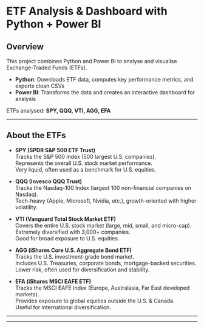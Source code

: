 # ETF Analysis & Dashboard with Python + Power BI  

##  Overview  
This project combines Python and Power BI to analyse and visualise Exchange-Traded Funds (ETFs).  

- **Python**: Downloads ETF data, computes key performance metrics, and exports clean CSVs  
- **Power BI**: Transforms the data and creates an interactive dashboard for analysis  

ETFs analysed: **SPY, QQQ, VTI, AGG, EFA**  

---
##  About the ETFs  
- **SPY (SPDR S&P 500 ETF Trust)**  
  Tracks the S&P 500 Index (500 largest U.S. companies).  
  Represents the overall U.S. stock market performance.  
  Very liquid, often used as a benchmark for U.S. equities.  

- **QQQ (Invesco QQQ Trust)**  
  Tracks the Nasdaq-100 Index (largest 100 non-financial companies on Nasdaq).  
  Tech-heavy (Apple, Microsoft, Nvidia, etc.), growth-oriented with higher volatility.  

- **VTI (Vanguard Total Stock Market ETF)**  
  Covers the entire U.S. stock market (large, mid, small, and micro-cap).  
  Extremely diversified with 3,000+ companies.  
  Good for broad exposure to U.S. equities.  

- **AGG (iShares Core U.S. Aggregate Bond ETF)**  
  Tracks the U.S. investment-grade bond market.  
  Includes U.S. Treasuries, corporate bonds, mortgage-backed securities.  
  Lower risk, often used for diversification and stability.  

- **EFA (iShares MSCI EAFE ETF)**  
  Tracks the MSCI EAFE Index (Europe, Australasia, Far East developed markets).  
  Provides exposure to global equities outside the U.S. & Canada.  
  Useful for international diversification.  

---


---
